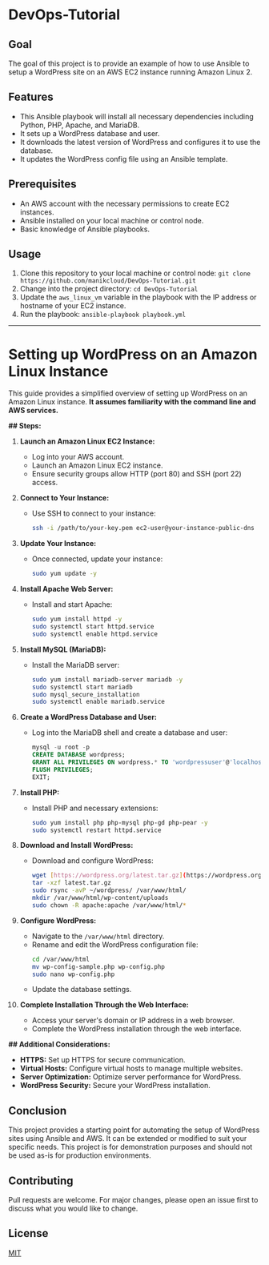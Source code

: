 # DevOps-Tutorial

## Goal
The goal of this project is to provide an example of how to use Ansible to setup a WordPress site on an AWS EC2 instance running Amazon Linux 2.

## Features
- This Ansible playbook will install all necessary dependencies including Python, PHP, Apache, and MariaDB.
- It sets up a WordPress database and user.
- It downloads the latest version of WordPress and configures it to use the database.
- It updates the WordPress config file using an Ansible template.

## Prerequisites
- An AWS account with the necessary permissions to create EC2 instances.
- Ansible installed on your local machine or control node.
- Basic knowledge of Ansible playbooks.

## Usage
1. Clone this repository to your local machine or control node: `git clone https://github.com/manikcloud/DevOps-Tutorial.git`
2. Change into the project directory: `cd DevOps-Tutorial`
3. Update the `aws_linux_vm` variable in the playbook with the IP address or hostname of your EC2 instance.
4. Run the playbook: `ansible-playbook playbook.yml`

---


# Setting up WordPress on an Amazon Linux Instance

This guide provides a simplified overview of setting up WordPress on an Amazon Linux instance. **It assumes familiarity with the command line and AWS services.**

**## Steps:**

1. **Launch an Amazon Linux EC2 Instance:**
   - Log into your AWS account.
   - Launch an Amazon Linux EC2 instance.
   - Ensure security groups allow HTTP (port 80) and SSH (port 22) access.

2. **Connect to Your Instance:**
   - Use SSH to connect to your instance:
     ```bash
     ssh -i /path/to/your-key.pem ec2-user@your-instance-public-dns
     ```

3. **Update Your Instance:**
   - Once connected, update your instance:
     ```bash
     sudo yum update -y
     ```

4. **Install Apache Web Server:**
   - Install and start Apache:
     ```bash
     sudo yum install httpd -y
     sudo systemctl start httpd.service
     sudo systemctl enable httpd.service
     ```

5. **Install MySQL (MariaDB):**
   - Install the MariaDB server:
     ```bash
     sudo yum install mariadb-server mariadb -y
     sudo systemctl start mariadb
     sudo mysql_secure_installation
     sudo systemctl enable mariadb.service
     ```

6. **Create a WordPress Database and User:**
   - Log into the MariaDB shell and create a database and user:
     ```sql
     mysql -u root -p
     CREATE DATABASE wordpress;
     GRANT ALL PRIVILEGES ON wordpress.* TO 'wordpressuser'@'localhost' IDENTIFIED BY 'password';
     FLUSH PRIVILEGES;
     EXIT;
     ```

7. **Install PHP:**
   - Install PHP and necessary extensions:
     ```bash
     sudo yum install php php-mysql php-gd php-pear -y
     sudo systemctl restart httpd.service
     ```

8. **Download and Install WordPress:**
   - Download and configure WordPress:
     ```bash
     wget [https://wordpress.org/latest.tar.gz](https://wordpress.org/latest.tar.gz)
     tar -xzf latest.tar.gz
     sudo rsync -avP ~/wordpress/ /var/www/html/
     mkdir /var/www/html/wp-content/uploads
     sudo chown -R apache:apache /var/www/html/*
     ```

9. **Configure WordPress:**
   - Navigate to the `/var/www/html` directory.
   - Rename and edit the WordPress configuration file:
     ```bash
     cd /var/www/html
     mv wp-config-sample.php wp-config.php
     sudo nano wp-config.php
     ```
   - Update the database settings.

10. **Complete Installation Through the Web Interface:**
    - Access your server's domain or IP address in a web browser.
    - Complete the WordPress installation through the web interface.

**## Additional Considerations:**

- **HTTPS:** Set up HTTPS for secure communication.
- **Virtual Hosts:** Configure virtual hosts to manage multiple websites.
- **Server Optimization:** Optimize server performance for WordPress.
- **WordPress Security:** Secure your WordPress installation.



## Conclusion
This project provides a starting point for automating the setup of WordPress sites using Ansible and AWS. It can be extended or modified to suit your specific needs. This project is for demonstration purposes and should not be used as-is for production environments.

## Contributing
Pull requests are welcome. For major changes, please open an issue first to discuss what you would like to change.

## License
[MIT](https://choosealicense.com/licenses/mit/)
